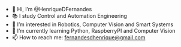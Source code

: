 - 👋 Hi, I’m @HenriqueDFernandes
- 📚 I study Control and Automation Engineering
- 👀 I’m interested in Robotics, Computer Vision and Smart Systems 
- 🌱 I’m currently learning Python, RaspberryPI and Computer Vision
- 📫 How to reach me: fernandesdhenrique@gmail.com
